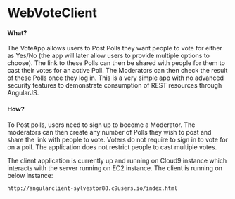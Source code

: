 # WebVoteClient

#### What?
The VoteApp allows users to Post Polls they want people to vote for either as Yes/No (the app will later allow users to provide multiple options to choose). The link to these Polls can then be shared with people for them to cast their votes for an active Poll. The Moderators can then check the result of these Polls once they log in. This is a very simple app with no advanced security features to demonstrate consumption of REST resources through AngularJS.

#### How?
To Post polls, users need to sign up to become a Moderator. The moderators can then create any number of Polls they wish to post and share the link with people to vote. Voters do not require to sign in to vote for on a poll. The application does not restrict people to cast multiple votes.

The client application is currently up and running on Cloud9 instance which interacts with the server running on EC2 instance. The client is running on below instance:
```sh
http://angularclient-sylvestor88.c9users.io/index.html
```
